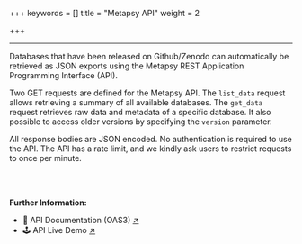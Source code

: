 +++
keywords = []
title = "Metapsy API"
weight = 2

+++
***

Databases that have been released on Github/Zenodo can automatically be retrieved as JSON exports using the Metapsy REST Application Programming Interface (API). 

Two GET requests are defined for the Metapsy API. The `list_data` request allows retrieving a summary of all available databases. The `get_data` request retrieves raw data and metadata of a specific database. It also possible to access older versions by specifying the `version` parameter.
  
All response bodies are JSON encoded. No authentication is required to use the API. The API has a rate limit, and we kindly ask users to restrict requests to once per minute.

<br></br>

**Further Information:**
- 📄 API Documentation (OAS3) [↗](https://metapsy.org/api) 
- 🕹️ API Live Demo [↗](https://app.swaggerhub.com/apis-docs/t38169/metapsy/1.0.0)

<br></br>